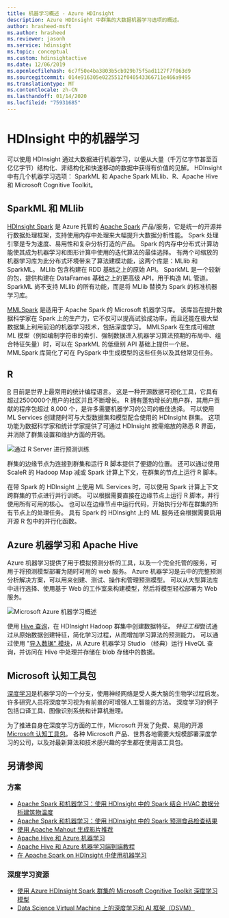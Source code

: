 ```yaml
---
title: 机器学习概述 - Azure HDInsight
description: Azure HDInsight 中群集的大数据机器学习选项的概述。
author: hrasheed-msft
ms.author: hrasheed
ms.reviewer: jasonh
ms.service: hdinsight
ms.topic: conceptual
ms.custom: hdinsightactive
ms.date: 12/06/2019
ms.openlocfilehash: 6c7f50e4ba3803b5cb929b75f5ad1127f7f063d9
ms.sourcegitcommit: 014e916305e0225512f040543366711e466a9495
ms.translationtype: MT
ms.contentlocale: zh-CN
ms.lasthandoff: 01/14/2020
ms.locfileid: "75931685"
---
```

# <a name="machine-learning-on-hdinsight"></a>HDInsight 中的机器学习

可以使用 HDInsight 通过大数据进行机器学习，以便从大量（千万亿字节甚至百亿亿字节）结构化、非结构化和快速移动的数据中获得有价值的见解。 HDInsight 中有几个机器学习选项： SparkML 和 Apache Spark MLlib、R、Apache Hive 和 Microsoft Cognitive Toolkit。

## <a name="sparkml-and-mllib"></a>SparkML 和 MLlib

[HDInsight Spark](spark/apache-spark-overview.md) 是 Azure 托管的 [Apache Spark](https://spark.apache.org/) 产品/服务，它是统一的开源并行数据处理框架，支持使用内存中处理来大幅提升大数据分析性能。 Spark 处理引擎是专为速度、易用性和复杂分析打造的产品。 Spark 的内存中分布式计算功能使其成为机器学习和图形计算中使用的迭代算法的最佳选择。 有两个可缩放的机器学习库为此分布式环境带来了算法建模功能，这两个库是：MLlib 和 SparkML。 MLlib 包含构建在 RDD 基础之上的原始 API。 SparkML 是一个较新的包，提供构建在 DataFrames 基础之上的更高级 API，用于构造 ML 管道。 SparkML 尚不支持 MLlib 的所有功能，而是将 MLlib 替换为 Spark 的标准机器学习库。

[MMLSpark](https://github.com/Azure/mmlspark) 是适用于 Apache Spark 的 Microsoft 机器学习库。 该库旨在提升数据科学家在 Spark 上的生产力，它不仅可以提高试验成功率，而且还能在极大型数据集上利用前沿的机器学习技术，包括深度学习。 MMLSpark 在生成可缩放 ML 模型（例如编制字符串的索引、强制数据进入机器学习算法预期的布局中、组合特征矢量）时，可以在 SparkML 的低级别 API 基础上提供一个层。 MMLSpark 库简化了可在 PySpark 中生成模型的这些任务以及其他常见任务。

## <a name="r"></a>R

[R](https://www.r-project.org/) 目前是世界上最常用的统计编程语言。 这是一种开源数据可视化工具，它具有超过2500000个用户的社区并且不断增长。 R 拥有蓬勃增长的用户群，其用户贡献的程序包超过 8,000 个，是许多需要机器学习的公司的极佳选择。 可以使用 ML Services 创建随时可与大型数据集和模型配合使用的 HDInsight 群集。 这项功能为数据科学家和统计学家提供了可通过 HDInsight 按需缩放的熟悉 R 界面，并消除了群集设置和维护方面的开销。

![通过 R Server 进行预测训练](./media/hdinsight-machine-learning-overview/training-for-prediction.png)

群集的边缘节点为连接到群集和运行 R 脚本提供了便捷的位置。  还可以通过使用 ScaleR 的 Hadoop Map 减或 Spark 计算上下文，在群集的节点上运行 R 脚本。

在带 Spark 的 HDInsight 上使用 ML Services 时，可以使用 Spark 计算上下文跨群集的节点进行并行训练。 可以根据需要直接在边缘节点上运行 R 脚本，并行使用所有可用的核心。 也可以在边缘节点中运行代码，开始执行分布在群集的所有节点上的处理任务。 具有 Spark 的 HDInsight 上的 ML 服务还会根据需要启用开源 R 包中的并行化函数。

## <a name="azure-machine-learning-and-apache-hive"></a>Azure 机器学习和 Apache Hive

Azure 机器学习提供了用于模拟预测分析的工具，以及一个完全托管的服务，可用于将预测模型部署为随时可用的 web 服务。 Azure 机器学习是云中的完整预测分析解决方案，可以用来创建、测试、操作和管理预测模型。 可以从大型算法库中进行选择、使用基于 Web 的工作室来构建模型，然后将模型轻松部署为 Web 服务。

![Microsoft Azure 机器学习概述](./media/hdinsight-machine-learning-overview/azure-machine-learning.png)

使用 [Hive 查询](../machine-learning/team-data-science-process/create-features-hive.md)，在 HDInsight Hadoop 群集中创建数据特征。 *特征工程*尝试通过从原始数据创建特征，简化学习过程，从而增加学习算法的预测能力。 可以通过使用 "[导入数据" 模块](../machine-learning/studio/import-data.md)，从 Azure 机器学习 Studio （经典）运行 HiveQL 查询，并访问在 Hive 中处理并存储在 blob 存储中的数据。

## <a name="microsoft-cognitive-toolkit"></a>Microsoft 认知工具包

[深度学习](https://www.microsoft.com/en-us/research/group/dltc/)是机器学习的一个分支，使用神经网络是受人类大脑的生物学过程启发。 许多研究人员将深度学习视为有前景的可增强人工智能的方法。 深度学习的例子包括口译工具、图像识别系统和计算机推理。

为了推进自身在深度学习方面的工作，Microsoft 开发了免费、易用的开源 [Microsoft 认知工具包](https://www.microsoft.com/en-us/cognitive-toolkit/)。 各种 Microsoft 产品、世界各地需要大规模部署深度学习的公司，以及对最新算法和技术感兴趣的学生都在使用该工具包。

## <a name="see-also"></a>另请参阅

### <a name="scenarios"></a>方案

* [Apache Spark 和机器学习：使用 HDInsight 中的 Spark 结合 HVAC 数据分析建筑物温度](spark/apache-spark-ipython-notebook-machine-learning.md)
* [Apache Spark 和机器学习：使用 HDInsight 中的 Spark 预测食品检查结果](spark/apache-spark-machine-learning-mllib-ipython.md)
* [使用 Apache Mahout 生成影片推荐](hadoop/apache-hadoop-mahout-linux-mac.md)
* [Apache Hive 和 Azure 机器学习](../machine-learning/team-data-science-process/create-features-hive.md)
* [Apache Hive 和 Azure 机器学习端到端教程](../machine-learning/team-data-science-process/hive-walkthrough.md)
* [在 Apache Spark on HDInsight 中使用机器学习](../machine-learning/team-data-science-process/spark-overview.md)

### <a name="deep-learning-resources"></a>深度学习资源

* [使用 Azure HDInsight Spark 群集的 Microsoft Cognitive Toolkit 深度学习模型](spark/apache-spark-microsoft-cognitive-toolkit.md)
* [Data Science Virtual Machine 上的深度学习和 AI 框架（DSVM）](../machine-learning/data-science-virtual-machine/dsvm-tools-deep-learning-frameworks.md)
